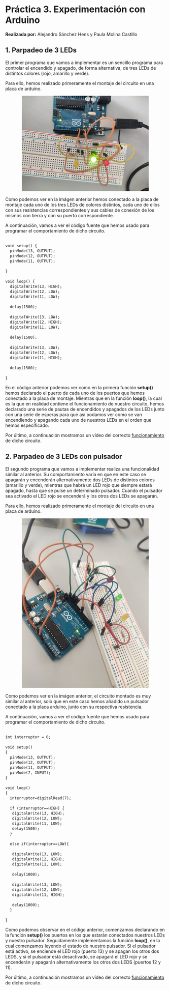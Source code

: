 # Práctica 3. Experimentación con Arduino

**Realizada por:** Alejandro Sánchez Hens y Paula Molina Castillo

## 1. Parpadeo de 3 LEDs

El primer programa que vamos a implementar es un sencillo programa para controlar el encendido y apagado, de forma alternativa, de tres LEDs de distintos colores (rojo, amarillo y verde).

Para ello, hemos realizado primeramente el montaje del circuito en una placa de arduino.

<p align="center">
    <img src="https://github.com/AlexHens/PDIH/blob/main/practica3/images/parpadeo_3_leds_montaje.jpg" width= "400" >
</p>

Como podemos ver en la imágen anterior hemos conectado a la placa de montaje cada uno de los tres LEDs de colores distintos, cada uno de ellos con sus resistencias correspondientes y sus cables de conexión de los mismos con tierra y con su puerto correspondiente.

A continuación, vamos a ver el código fuente que hemos usado para programar el comportamiento de dicho circuito.

<pre><code>
void setup() {
  pinMode(13, OUTPUT);
  pinMode(12, OUTPUT);
  pinMode(11, OUTPUT);

}

void loop() {
  digitalWrite(13, HIGH);
  digitalWrite(12, LOW);
  digitalWrite(11, LOW);
  
  delay(1500); 
  
  digitalWrite(13, LOW);
  digitalWrite(12, HIGH);
  digitalWrite(11, LOW);
  
  delay(1500);
  
  digitalWrite(13, LOW);
  digitalWrite(12, LOW);
  digitalWrite(11, HIGH);
  
  delay(1500);

}
</code></pre>

En el código anterior podemos ver como en la primera función **setup()** hemos declarado el puerto de cada uno de los puertos que hemos conectado a la placa de montaje. Mientras que en la función **loop()**, la cual es la que en realidad contiene el funcionamiento de nuestro circuito, hemos declarado una serie de pautas de encendidos y apagados de los LEDs junto con una serie de esperas para que así podamos ver como se van encendiendo y apagando cada uno de nuestros LEDs en el orden que hemos especificado.

Por último, a continuación mostramos un vídeo del correcto <a href="https://drive.google.com/file/d/1F9Hczb2fbOKzzxFIs60QOrALsla-qnca/view?usp=sharing" title="Funcionamiento Parpadeo 3 LEDs">funcionamiento</a> de dicho circuito.

## 2. Parpadeo de 3 LEDs con pulsador

El segundo programa que vamos a implementar realiza una funcionalidad similar al anterior. Su comportamiento varía en que en este caso se apagarán y encenderán alternativamente dos LEDs de distintos colores (amarillo y verde), mientras que habrá un LED rojo que siempre estará apagado, hasta que se pulse un determinado pulsador. Cuando el pulsador sea activado el LED rojo se encenderá y los otros dos LEDs se apagarán.

Para ello, hemos realizado primeramente el montaje del circuito en una placa de arduino.

<p align="center">
    <img src="https://github.com/AlexHens/PDIH/blob/main/practica3/images/parpadeo_pulsador_montaje.jpg" width= "400" >
</p>

Como podemos ver en la imágen anterior, el circuito montado es muy similar al anterior, solo que en este caso hemos añadido un pulsador conectado a la placa arduino, junto con su respectiva resistencia.

A continuación, vamos a ver el código fuente que hemos usado para programar el comportamiento de dicho circuito.

<pre><code>
int interruptor = 0;

void setup()
{
  pinMode(13, OUTPUT);
  pinMode(12, OUTPUT);
  pinMode(11, OUTPUT);
  pinMode(7, INPUT);
}

void loop()
{
  interruptor=digitalRead(7);

  if (interruptor==HIGH) {
   digitalWrite(13, HIGH);
   digitalWrite(12, LOW);
   digitalWrite(11, LOW);
   delay(1500);
  }
  
  else if(interruptor==LOW){ 
  
   digitalWrite(13, LOW);
   digitalWrite(12, HIGH);
   digitalWrite(11, LOW);
  
   delay(1000);
  
   digitalWrite(13, LOW);
   digitalWrite(12, LOW);
   digitalWrite(11, HIGH);
  
   delay(1000);
  }
    
}
</code></pre>

Como podemos observar en el código anterior, comenzamos declarando en la función **setup()** los puertos en los que estarán conectados nuestros LEDs y nuestro pulsador. Seguidamente implementamos la función **loop()**, en la cual comenzamos leyendo el estado de nuestro pulsador. Si el pulsador está activo, se enciende el LED rojo (puerto 13) y se apagan los otros dos LEDS, y si el pulsador está desactivado, se apagará el LED rojo y se encenderán y apagarán alternativamente los otros dos LEDS (puertos 12 y 11).

Por último, a continuación mostramos un vídeo del correcto <a href="https://drive.google.com/file/d/1HEQI0gkzipFrmul8L6AAVjCe5Pc6dGAR/view?usp=sharing">funcionamiento</a> de dicho circuito.
